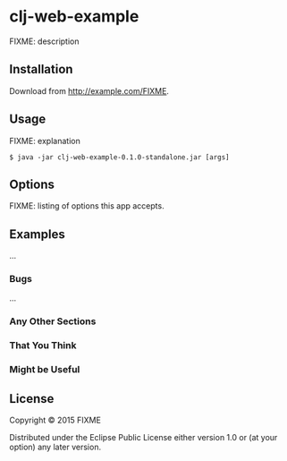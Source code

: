 # clj-web-example

FIXME: description

## Installation

Download from http://example.com/FIXME.

## Usage

FIXME: explanation

    $ java -jar clj-web-example-0.1.0-standalone.jar [args]

## Options

FIXME: listing of options this app accepts.

## Examples

...

### Bugs

...

### Any Other Sections
### That You Think
### Might be Useful

## License

Copyright © 2015 FIXME

Distributed under the Eclipse Public License either version 1.0 or (at
your option) any later version.
